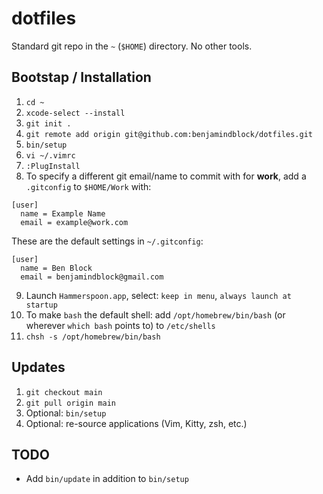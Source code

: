 # dotfiles
Standard git repo in the `~` (`$HOME`) directory. No other tools.

## Bootstap / Installation
1. `cd ~`
2. `xcode-select --install`
3. `git init .`
4. `git remote add origin git@github.com:benjamindblock/dotfiles.git`
5. `bin/setup`
6. `vi ~/.vimrc`
7. `:PlugInstall`
8. To specify a different git email/name to commit with for **work**, add a `.gitconfig` to `$HOME/Work` with:
```
[user]
  name = Example Name
  email = example@work.com
```
These are the default settings in `~/.gitconfig`:
```
[user]
  name = Ben Block
  email = benjamindblock@gmail.com
```
9. Launch `Hammerspoon.app`, select: `keep in menu`, `always launch at startup`
10. To make `bash` the default shell: add `/opt/homebrew/bin/bash` (or wherever `which bash` points to) to `/etc/shells`
11. `chsh -s /opt/homebrew/bin/bash`

## Updates
1. `git checkout main`
2. `git pull origin main`
3. Optional: `bin/setup`
4. Optional: re-source applications (Vim, Kitty, zsh, etc.)

## TODO
- Add `bin/update` in addition to `bin/setup`
